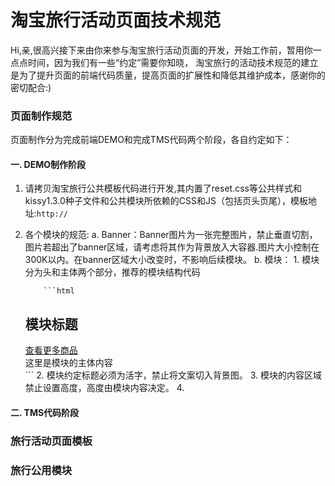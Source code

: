 # 淘宝旅行活动页面技术规范

Hi,亲,很高兴接下来由你来参与淘宝旅行活动页面的开发，开始工作前，暂用你一点点时间，因为我们有一些“约定”需要你知晓，
淘宝旅行的活动技术规范的建立是为了提升页面的前端代码质量，提高页面的扩展性和降低其维护成本，感谢你的密切配合:)

### 页面制作规范
页面制作分为完成前端DEMO和完成TMS代码两个阶段，各自约定如下：

#### 一. DEMO制作阶段
 1. 请拷贝淘宝旅行公共模板代码进行开发,其内置了reset.css等公共样式和kissy1.3.0种子文件和公共模块所依赖的CSS和JS（包括页头页尾），模板地址:`http://`
 2. 各个模块的规范:
 	a. Banner：Banner图片为一张完整图片，禁止垂直切割，图片若超出了banner区域，请考虑将其作为背景放入大容器.图片大小控制在300K以内。在banner区域大小改变时，不影响后续模块。
 	b. 模块：
 		1. 模块分为头和主体两个部分，推荐的模块结构代码
 	
 			```html
 	<div class="actmod-name">
 		<div class="actmod-hd"><!--模块头-->
 			<h2>模块标题</h2>
 			<span class="more"><a href="#">查看更多商品</a></span>
 		</div>
 		<div class="actmod-bd"><!--模块内容-->
 		    这里是模块的主体内容
 		</div>
 	</div>
 			```
 	 	2. 模块约定标题必须为活字，禁止将文案切入背景图。
 	 	3. 模块的内容区域禁止设置高度，高度由模块内容决定。
 	 	4. 
 	 	

#### 二. TMS代码阶段

### 旅行活动页面模板

### 旅行公用模块


